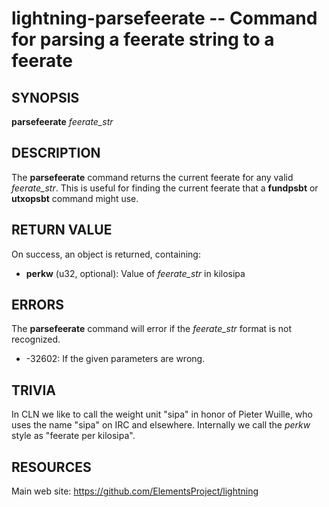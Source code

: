 lightning-parsefeerate -- Command for parsing a feerate string to a feerate
===========================================================================

SYNOPSIS
--------

**parsefeerate** *feerate\_str*

DESCRIPTION
-----------

The **parsefeerate** command returns the current feerate for any valid
*feerate\_str*. This is useful for finding the current feerate that a
**fundpsbt** or **utxopsbt** command might use.

RETURN VALUE
------------

[comment]: # (GENERATE-FROM-SCHEMA-START)
On success, an object is returned, containing:

- **perkw** (u32, optional): Value of *feerate\_str* in kilosipa

[comment]: # (GENERATE-FROM-SCHEMA-END)

ERRORS
------

The **parsefeerate** command will error if the *feerate\_str* format is
not recognized.

- -32602: If the given parameters are wrong.

TRIVIA
------

In CLN we like to call the weight unit "sipa"
in honor of Pieter Wuille,
who uses the name "sipa" on IRC and elsewhere.
Internally we call the *perkw* style as "feerate per kilosipa".

RESOURCES
---------

Main web site: <https://github.com/ElementsProject/lightning>

[comment]: # ( SHA256STAMP:e61c7a3d05b16533716be2052d7235829c1fb69896d38e6ad31baf12a3f4cb02)

